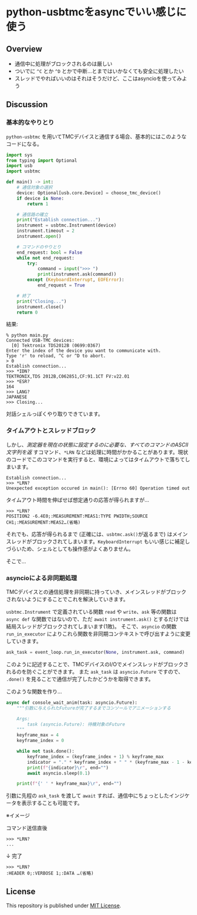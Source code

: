# python-usbtmcをasyncでいい感じに使う

## Overview

 - 通信中に処理がブロックされるのは厳しい
 - ついでに `^C` とか `^D` とかで中断…とまではいかなくても安全に処理したい
 - スレッドでやればいいのはそれはそうだけど、ここはasyncioを使ってみよう

## Discussion

### 基本的なやりとり

`python-usbtmc` を用いてTMCデバイスと通信する場合、基本的にはこのようなコードになる。

```python
import sys
from typing import Optional
import usb
import usbtmc

def main() -> int:
    # 通信対象の選択
    device: Optional[usb.core.Device] = choose_tmc_device()
    if device is None:
        return 1

    # 通信路の確立
    print("Establish connection...")
    instrument = usbtmc.Instrument(device)
    instrument.timeout = 2
    instrument.open()

    # コマンドのやりとり
    end_request: bool = False
    while not end_request:
        try:
            command = input(">>> ")
            print(instrument.ask(command))
        except (KeyboardInterrupt, EOFError):
            end_request = True

    # 終了
    print("Closing...")
    instrument.close()
    return 0
```

結果:

```
% python main.py
Connected USB-TMC devices:
  [0] Tektronix TDS2012B (0699:0367)
Enter the index of the device you want to communicate with.
Type 'r' to reload, ^C or ^D to abort.
> 0
Establish connection...
>>> *IDN?
TEKTRONIX,TDS 2012B,C062851,CF:91.1CT FV:v22.01
>>> *ESR?
164
>>> LANG?
JAPANESE
>>> Closing...
```

対話シェルっぽくやり取りできています。

### タイムアウトとスレッドブロック

しかし、*測定器を現在の状態に設定するのに必要な、すべてのコマンドのASCII文字列を返* すコマンド、`*LRN` などは処理に時間がかかることがあります。現状のコードでこのコマンドを実行すると、環境によってはタイムアウトで落ちてしまいます。

```
Establish connection...
>>> *LRN?
Unexpected exception occured in main(): [Errno 60] Operation timed out
```

タイムアウト時間を伸ばせば想定通りの応答が得られますが…

```
>>> *LRN?
POSITION2 -6.4E0;:MEASUREMENT:MEAS1:TYPE PWIDTH;SOURCE CH1;:MEASUREMENT:MEAS2…(省略)
```

それでも、応答が得られるまで (正確には、`usbtmc.ask()`が返るまで) はメインスレッドがブロックされてしまいます。`KeyboardInterrupt` もいい感じに補足しづらいため、シェルとしても操作感がよくありません。

そこで…

### asyncioによる非同期処理

TMCデバイスとの通信処理を非同期に持っていき、メインスレッドがブロックされないようにすることでこれを解決していきます。

`usbtmc.Instrument` で定義されている関数 `read` や `write`、`ask` 等の関数は `async def` な関数ではないので、ただ `await instrument.ask()` とするだけでは結局スレッドがブロックされてしまいます(1敗)。
そこで、`asyncio` の関数 `run_in_executor` によりこれら関数を非同期コンテキストで呼び出すように変更していきます。

```python
ask_task = event_loop.run_in_executor(None, instrument.ask, command)
```

このように記述することで、TMCデバイスのI/Oでメインスレッドがブロックされるのを防ぐことができます。
また `ask_task` は `asyncio.Future` ですので、 `.done()` を見ることで通信が完了したかどうかを取得できます。

このような関数を作り…

```python
async def console_wait_anim(task: asyncio.Future):
    """引数に与えられたFutureが完了するまでコンソールでアニメーションする

    Args:
        task (asyncio.Future): 待機対象のFuture
    """
    keyframe_max = 4
    keyframe_index = 0

    while not task.done():
        keyframe_index = (keyframe_index + 1) % keyframe_max
        indicator = "." * keyframe_index + " " * (keyframe_max - 1 - keyframe_index)
        print(f"{indicator}\r", end="")
        await asyncio.sleep(0.1)

    print(f"{' ' * keyframe_max}\r", end="")
```

引数に先程の `ask_task` を渡して `await` すれば、通信中にちょっとしたインジケータを表示することも可能です。

※イメージ

コマンド送信直後

```
>>> *LRN?
...
```

↓ 完了

```
>>> *LRN?
:HEADER 0;:VERBOSE 1;:DATA …(省略)
```


## License

This repository is published under [MIT License](LICENSE).
